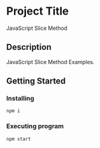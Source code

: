 # Project Title

JavaScript Slice Method

## Description

JavaScript Slice Method Examples.

## Getting Started

### Installing

```
npm i
```

### Executing program

```
npm start
```